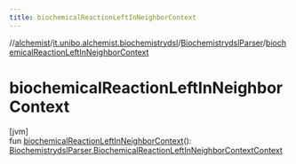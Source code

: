```yaml
---
title: biochemicalReactionLeftInNeighborContext
---
```

//[alchemist](../../../index.html)/[it.unibo.alchemist.biochemistrydsl](../index.html)/[BiochemistrydslParser](index.html)/[biochemicalReactionLeftInNeighborContext](biochemical-reaction-left-in-neighbor-context.html)



# biochemicalReactionLeftInNeighborContext



[jvm]\
fun [biochemicalReactionLeftInNeighborContext](biochemical-reaction-left-in-neighbor-context.html)(): [BiochemistrydslParser.BiochemicalReactionLeftInNeighborContextContext](-biochemical-reaction-left-in-neighbor-context-context/index.html)




